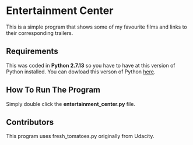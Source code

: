 # Entertainment Center
This is a simple program that shows some of my favourite films and links to
their corresponding trailers.


## Requirements

This was coded in **Python 2.7.13** so you have to have at this version of
Python installed. You can dowload this verson of Python
[here](https://www.python.org/downloads/).

## How To Run The Program
Simply double click the **entertainment_center.py** file.

## Contributors
This program uses fresh_tomatoes.py originally from Udacity.
